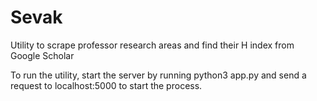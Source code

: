 # Sevak
Utility to scrape professor research areas and find their H index from Google Scholar

To run the utility, start the server by running python3 app.py and send a request to localhost:5000 to start the process.
